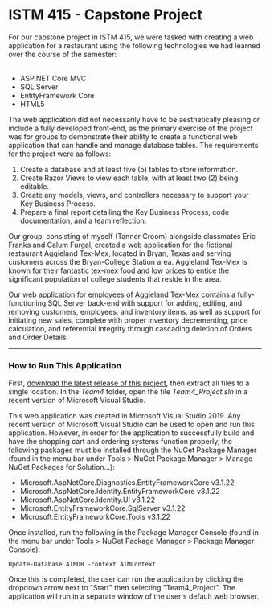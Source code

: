 # ISTM 415 - Capstone Project

<div id=introduction>
  For our capstone project in ISTM 415, we were tasked with creating a web application for a restaurant using the following technologies we had learned over the course of the semester:
  <br><br>
  <ul>
    <li>ASP.NET Core MVC</li>
    <li>SQL Server</li>
    <li>EntityFramework Core</li>
    <li>HTML5</li>
  </ul>
  
  The web application did not necessarily have to be aesthetically pleasing or include a fully developed front-end, as the primary exercise of the project was for groups to demonstrate their ability to create a functional web application that can handle and manage database tables. The requirements for the project were as follows:
  <br>
  <ol>
    <li>Create a database and at least five (5) tables to store information.</li>
    <li>Create Razor Views to view each table, with at least two (2) being editable.</li>
    <li>Create any models, views, and controllers necessary to support your Key Business Process.</li>
    <li>Prepare a final report detailing the Key Business Process, code documentation, and a team reflection.</li>
  </ol>

  Our group, consisting of myself (Tanner Croom) alongside classmates Eric Franks and Calum Furgal, created a web application for the fictional restaurant Aggieland Tex-Mex, located in Bryan, Texas and serving customers across the Bryan-College Station area. Aggieland Tex-Mex is known for their fantastic tex-mex food and low prices to entice the significant population of college students that reside in the area.
  
  Our web application for employees of Aggieland Tex-Mex contains a fully-functioning SQL Server back-end with support for adding, editing, and removing customers, employees, and inventory items, as well as support for initiating new sales, complete with proper inventory decrementing, price calculation, and referential integrity through cascading deletion of Orders and Order Details.
  
</div>

<hr>

<div id=instructions>
  <h3>How to Run This Application</h3>
  
  <p>First, <a href="https://github.com/tannercroom/istm415-aggieland-tex-mex/releases">download the latest release of this project</a>, then extract all files to a single location. In the <i>Team4</i> folder, open the file <i>Team4_Project.sln</i> in a recent version of Microsoft Visual Studio.</p>
	
  This web application was created in Microsoft Visual Studio 2019. Any recent version of Microsoft Visual Studio can be used to open and run this application. However, in order for the application to successfully build and have the shopping cart and ordering systems function properly, the following packages must be installed through the NuGet Package Manager (found in the menu bar under Tools > NuGet Package Manager > Manage NuGet Packages for Solution...):
  
  <ul>
    <li>Microsoft.AspNetCore.Diagnostics.EntityFrameworkCore v3.1.22</li>
	  <li>Microsoft.AspNetCore.Identity.EntityFrameworkCore v3.1.22</li>
	  <li>Microsoft.AspNetCore.Identity.UI v3.1.22</li>
	  <li>Microsoft.EntityFrameworkCore.SqlServer v3.1.22</li>
	  <li>Microsoft.EntityFrameworkCore.Tools v3.1.22</li>
  </ul>
  
  Once installed, run the following in the Package Manager Console (found in the menu bar under Tools > NuGet Package Manager > Package Manager Console):
	
  <code>Update-Database ATMDB -context ATMContext</code>
  
  Once this is completed, the user can run the application by clicking the dropdown arrow next to "Start" then selecting "Team4_Project". The application will run in a separate window of the user's default web browser.
</div>
